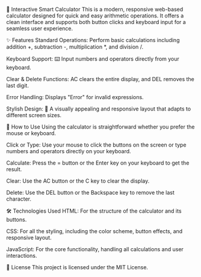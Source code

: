 🧮 Interactive Smart Calculator
This is a modern, responsive web-based calculator designed for quick and easy arithmetic operations. It offers a clean interface and supports both button clicks and keyboard input for a seamless user experience.

✨ Features
Standard Operations: Perform basic calculations including addition +, subtraction -, multiplication *, and division /.

Keyboard Support: ⌨️ Input numbers and operators directly from your keyboard.

Clear & Delete Functions: AC clears the entire display, and DEL removes the last digit.

Error Handling: Displays "Error" for invalid expressions.

Stylish Design: 🎨 A visually appealing and responsive layout that adapts to different screen sizes.

🚀 How to Use
Using the calculator is straightforward whether you prefer the mouse or keyboard.

Click or Type: Use your mouse to click the buttons on the screen or type numbers and operators directly on your keyboard.

Calculate: Press the = button or the Enter key on your keyboard to get the result.

Clear: Use the AC button or the C key to clear the display.

Delete: Use the DEL button or the Backspace key to remove the last character.

🛠️ Technologies Used
HTML: For the structure of the calculator and its buttons.

CSS: For all the styling, including the color scheme, button effects, and responsive layout.

JavaScript: For the core functionality, handling all calculations and user interactions.

📄 License
This project is licensed under the MIT License.
